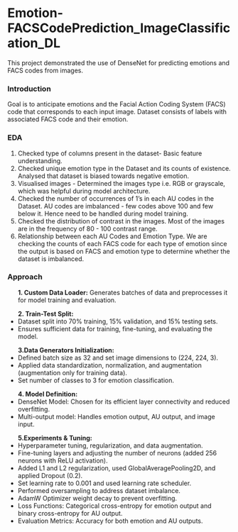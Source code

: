 # Emotion-FACSCodePrediction_ImageClassification_DL
This project demonstrated the use of DenseNet for predicting emotions and FACS codes from images. 
### Introduction 
Goal is to anticipate emotions and the Facial Action Coding System (FACS) code that corresponds to each input image. Dataset consists of labels with associated FACS code and their emotion. 
### EDA

1. Checked type of columns present in the dataset- Basic feature understanding.<br/>
2. Checked unique emotion type in the Dataset and its counts of existence. Analysed that dataset is biased towards negative emotion.<br/>
3. Visualised images - Determined the images type i.e.  RGB or grayscale, which was helpful during model architecture.<br/>
4. Checked the number of occurrences of 1’s in each AU codes in the Dataset.  AU codes are imbalanced - few codes above 100 and few below it. Hence need to be handled during model training.<br/>
5. Checked the distribution of contrast in the images. Most of the images are in the frequency of 80 - 100 contrast range.<br/>
6. Relationship between each AU Codes and Emotion Type. We are checking the counts of each FACS code for each type of emotion since the output is based on FACS and emotion type to determine whether the dataset is imbalanced.<br/>

### Approach
<ul><b>1. Custom Data Loader:</b> Generates batches of data and preprocesses it for model training and evaluation.</ul>

<ul><b>2. Train-Test Split:</b>
<li>Dataset split into 70% training, 15% validation, and 15% testing sets.</li>
<li>Ensures sufficient data for training, fine-tuning, and evaluating the model.</li>
</ul>

<ul><b>3.Data Generators Initialization:</b>
<li>Defined batch size as 32 and set image dimensions to (224, 224, 3).</li>
<li>Applied data standardization, normalization, and augmentation (augmentation only for training data).</li>
<li>Set number of classes to 3 for emotion classification.</li>
</ul>

<ul><b>4. Model Definition:</b>
<li>DenseNet Model: Chosen for its efficient layer connectivity and reduced overfitting.</li>
<li>Multi-output model: Handles emotion output, AU output, and image input.</li>
</ul>


<ul><b>5.Experiments & Tuning:</b>
<li>Hyperparameter tuning, regularization, and data augmentation.</li>
<li>Fine-tuning layers and adjusting the number of neurons (added 256 neurons with ReLU activation).</li>
<li>Added L1 and L2 regularization, used GlobalAveragePooling2D, and applied Dropout (0.2).</li>
<li>Set learning rate to 0.001 and used learning rate scheduler.</li>
<li>Performed oversampling to address dataset imbalance.</li>
<li>AdamW Optimizer weight decay to prevent overfitting.</li>
<li>Loss Functions: Categorical cross-entropy for emotion output and binary cross-entropy for AU output.</li>

<li>Evaluation Metrics: Accuracy for both emotion and AU outputs.</li>
</ul>
